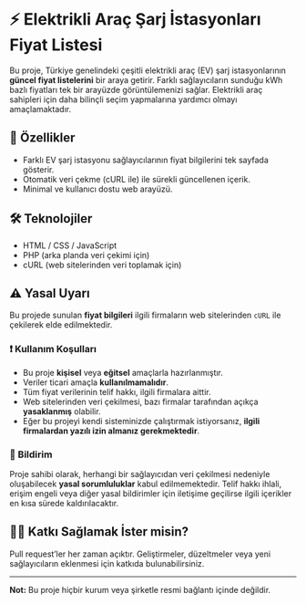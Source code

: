 # ⚡ Elektrikli Araç Şarj İstasyonları Fiyat Listesi

Bu proje, Türkiye genelindeki çeşitli elektrikli araç (EV) şarj istasyonlarının **güncel fiyat listelerini** bir araya getirir. Farklı sağlayıcıların sunduğu kWh bazlı fiyatları tek bir arayüzde görüntülemenizi sağlar. Elektrikli araç sahipleri için daha bilinçli seçim yapmalarına yardımcı olmayı amaçlamaktadır.


## 🚀 Özellikler

- Farklı EV şarj istasyonu sağlayıcılarının fiyat bilgilerini tek sayfada gösterir.
- Otomatik veri çekme (cURL ile) ile sürekli güncellenen içerik.
- Minimal ve kullanıcı dostu web arayüzü.

## 🛠️ Teknolojiler

- HTML / CSS / JavaScript
- PHP (arka planda veri çekimi için)
- cURL (web sitelerinden veri toplamak için)

## ⚠️ Yasal Uyarı

Bu projede sunulan **fiyat bilgileri** ilgili firmaların web sitelerinden `cURL` ile çekilerek elde edilmektedir.

### ❗ Kullanım Koşulları

- Bu proje **kişisel** veya **eğitsel** amaçlarla hazırlanmıştır.
- Veriler ticari amaçla **kullanılmamalıdır**.
- Tüm fiyat verilerinin telif hakkı, ilgili firmalara aittir.
- Web sitelerinden veri çekilmesi, bazı firmalar tarafından açıkça **yasaklanmış** olabilir.
- Eğer bu projeyi kendi sisteminizde çalıştırmak istiyorsanız, **ilgili firmalardan yazılı izin almanız gerekmektedir**.

### 📩 Bildirim

Proje sahibi olarak, herhangi bir sağlayıcıdan veri çekilmesi nedeniyle oluşabilecek **yasal sorumluluklar** kabul edilmemektedir. Telif hakkı ihlali, erişim engeli veya diğer yasal bildirimler için iletişime geçilirse ilgili içerikler en kısa sürede kaldırılacaktır.

## 🧑‍💻 Katkı Sağlamak İster misin?

Pull request’ler her zaman açıktır. Geliştirmeler, düzeltmeler veya yeni sağlayıcıların eklenmesi için katkıda bulunabilirsiniz.


---

**Not:** Bu proje hiçbir kurum veya şirketle resmi bağlantı içinde değildir.
